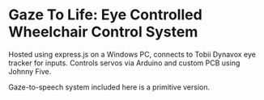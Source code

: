 # Gaze To Life: Eye Controlled Wheelchair Control System

Hosted using express.js on a Windows PC, connects to Tobii Dynavox eye tracker for inputs. Controls servos via Arduino and custom PCB using Johnny Five.

Gaze-to-speech system included here is a primitive version. 
